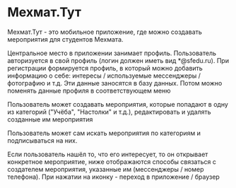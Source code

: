 # Мехмат.Тут

Мехмат.Тут - это мобильное приложение, где можно создавать мероприятия для студентов Мехмата.

Центральное место в приложении занимает профиль. Пользователь авторизуется в свой профиль
(логин должен иметь вид *@sfedu.ru). При регистрации формируется профиль, в который можно добавить информацию о себе: интересы / используемые мессенджеры / фотографию и т.д. Эти данные заносятся в базу данных. Потом можно поменять данные профиля в соответствующем меню

Пользователь может создавать мероприятия, которые попадают в одну из категорий ("Учёба", "Настолки" и т.д.), редактировать и удалять созданные им мероприятия 

Пользователь может сам искать мероприятия по категориям и подписываться на них.

Если пользователь нашёл то, что его интересует, то он открывает конкретное мероприятие, ниже отображаются способы связаться с создателем мероприятия, указанные им (мессенджеры / номер телефона). При нажатии на иконку - переход в приложение / браузер
